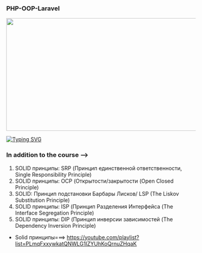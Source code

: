 ### PHP-OOP-Laravel

<div align="center">
  <img src="https://media.giphy.com/media/dWesBcTLavkZuG35MI/giphy.gif" width="600" height="300"/>
</div>

<a href="https://git.io/typing-svg"><img src="https://readme-typing-svg.herokuapp.com?font=Fira+Code&size=30&pause=1000&center=true&vCenter=true&multiline=true&width=1080&height=160&lines=I+welcome+everyone!+My+name+is+Rinat.+;I+am+engaged+in+web+development+of+back-end+applications+and;websites+and+a+little+front-end." alt="Typing SVG" /></a>


### In addition to the course -->
1. SOLID принципы: SRP (Принцип единственной ответственности, Single Responsibility Principle)
2. SOLID принципы: OCP (Открытости/закрытости (Open Closed Principle)
3. SOLID: Принцип подстановки Барбары Лисков/ LSP (The Liskov Substitution Principle)
4. SOLID принципы: ISP (Принцип Разделения Интерфейса (The Interface Segregation Principle)
5. SOLID принципы: DIP (Принцип инверсии зависимостей (The Dependency Inversion Principle)
* Solid принципы===> https://youtube.com/playlist?list=PLmqFxxywkatQNWLG1IZYUhKoQrnuZHqaK



